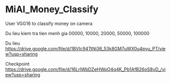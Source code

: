 # MiAI_Money_Classify
User VGG16 to classify money on camera

Du lieu kiem tra tien menh gia 00000, 10000, 20000, 50000, 100000

Du lieu https://drive.google.com/file/d/1BVIc94TtNj36_53k8GM7uWX0u4pyu_PT/view?usp=sharing

Checkpoint https://drive.google.com/file/d/16LrlWbDZeHWpO4q4K_Pb1AfB26oS8vD_/view?usp=sharing